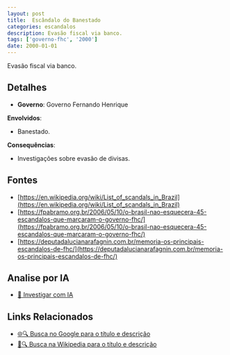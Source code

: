 ```yaml
---
layout: post
title:  Escândalo do Banestado
categories: escandalos
description: Evasão fiscal via banco.
tags: ['governo-fhc', '2000']
date: 2000-01-01
---
```


Evasão fiscal via banco.

## Detalhes
- **Governo**: Governo Fernando Henrique

**Envolvidos**:
- Banestado.


**Consequências**:
- Investigações sobre evasão de divisas.


## Fontes
- [https://en.wikipedia.org/wiki/List_of_scandals_in_Brazil](https://en.wikipedia.org/wiki/List_of_scandals_in_Brazil)
- [https://fpabramo.org.br/2006/05/10/o-brasil-nao-esquecera-45-escandalos-que-marcaram-o-governo-fhc/](https://fpabramo.org.br/2006/05/10/o-brasil-nao-esquecera-45-escandalos-que-marcaram-o-governo-fhc/)
- [https://deputadalucianarafagnin.com.br/memoria-os-principais-escandalos-de-fhc/](https://deputadalucianarafagnin.com.br/memoria-os-principais-escandalos-de-fhc/)


## Analise por IA
- [🤖 Investigar com IA](https://www.perplexity.ai/search?q=Esc%C3%A2ndalo%20do%20Banestado%20Evas%C3%A3o%20fiscal%20via%20banco.%20Governo%20Fernando%20Henrique)

## Links Relacionados
- [🌐🔍 Busca no Google para o título e descrição](https://www.google.com/search?q=Esc%C3%A2ndalo%20do%20Banestado%20Evas%C3%A3o%20fiscal%20via%20banco.%20Governo%20Fernando%20Henrique)
- [📖🔍 Busca na Wikipedia para o título e descrição](https://pt.wikipedia.org/w/index.php?search=Esc%C3%A2ndalo%20do%20Banestado%20Evas%C3%A3o%20fiscal%20via%20banco.%20Governo%20Fernando%20Henrique)

